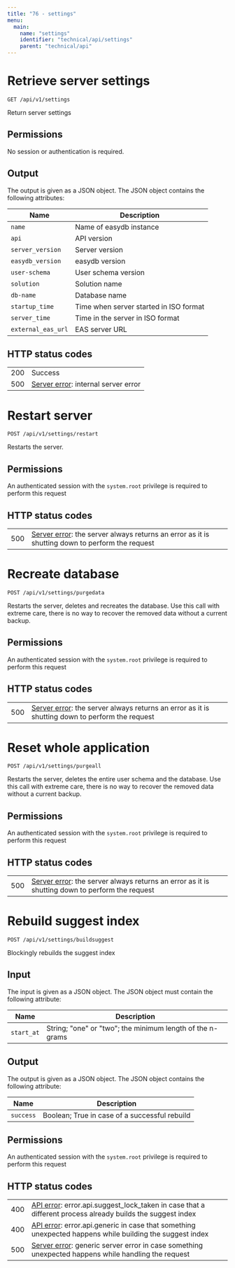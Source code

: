 ```yaml
---
title: "76 - settings"
menu:
  main:
    name: "settings"
    identifier: "technical/api/settings"
    parent: "technical/api"
---
```

# Retrieve server settings

    GET /api/v1/settings

Return server settings


## Permissions

No session or authentication is required.


## Output

The output is given as a JSON object.  The JSON object contains the following attributes:

| Name			        | Description                            |
|-----------------------|----------------------------------------|
| `name`		        | Name of easydb instance                |
| `api`			        | API version                            |
| `server_version`	    | Server version                         |
| `easydb_version`	    | easydb version                         |
| `user-schema`		    | User schema version                    |
| `solution`		    | Solution name                          |
| `db-name`		        | Database name                          |
| `startup_time`	    | Time when server started in ISO format |
| `server_time`		    | Time in the server in ISO format       |
| `external_eas_url`	| EAS server URL                         |


## HTTP status codes

|   |   |
|---|---|
| 200 | Success |
| 500 | [Server error](/en/technical/errors): internal server error |

# Restart server

    POST /api/v1/settings/restart

Restarts the server.

## Permissions

An authenticated session with the `system.root` privilege is required to perform this request

## HTTP status codes

|   |   |
|---|---|
| 500 | [Server error](/en/technical/errors): the server always returns an error as it is shutting down to perform the request |

# Recreate database

    POST /api/v1/settings/purgedata

Restarts the server, deletes and recreates the database. Use this call with extreme care, there is no way to recover the removed data without a current backup.

## Permissions

An authenticated session with the `system.root` privilege is required to perform this request

## HTTP status codes

|   |   |
|---|---|
| 500 | [Server error](/en/technical/errors): the server always returns an error as it is shutting down to perform the request |

# Reset whole application

    POST /api/v1/settings/purgeall

Restarts the server, deletes the entire user schema and the database. Use this call with extreme care, there is no way to recover the removed data without a current backup.

## Permissions

An authenticated session with the `system.root` privilege is required to perform this request

## HTTP status codes

|   |   |
|---|---|
| 500 | [Server error](/en/technical/errors): the server always returns an error as it is shutting down to perform the request |

# Rebuild suggest index

    POST /api/v1/settings/buildsuggest

Blockingly rebuilds the suggest index

## Input

The input is given as a JSON object.  The JSON object must contain the following attribute:

| Name			| Description					|
|-----------------------|-----------------------------------------------|
| `start_at`		| String; "one" or "two"; the minimum length of the n-grams|

## Output

The output is given as a JSON object.  The JSON object contains the following attribute:

| Name			| Description					|
|-----------------------|-----------------------------------------------|
| `success`		| Boolean; True in case of a successful rebuild|

## Permissions

An authenticated session with the `system.root` privilege is required to perform this request

## HTTP status codes

|   |   |
|---|---|
| 400 | [API error](/en/technical/errors):  error.api.suggest_lock_taken in case that a different process already builds the suggest index|
| 400 | [API error](/en/technical/errors):  error.api.generic in case that something unexpected happens while building the suggest index|
| 500 | [Server error](/en/technical/errors): generic server error in case something unexpected happens while handling the request|

